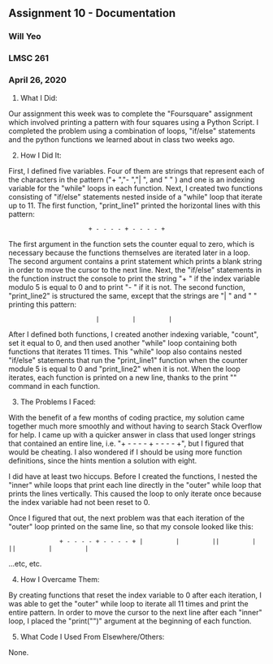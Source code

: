 ## Assignment 10 - Documentation
### Will Yeo
### LMSC 261
### April 26, 2020

1. What I Did:

Our assignment this week was to complete the "Foursquare" assignment which involved printing a pattern with four squares using a Python Script. I completed the problem using a combination of loops, "if/else" statements and the python functions we learned about in class two weeks ago.

2. How I Did It:

First, I defined five variables. Four of them are strings that represent each of the characters in the pattern ("+ ","- ","| ", and " " ) and one is an indexing variable for the "while" loops in each function.
Next, I created two functions consisting of "if/else" statements nested inside of a "while" loop that iterate up to 11. The first function, "print_line1" printed the horizontal lines with this pattern:

                          + - - - - + - - - - +

The first argument in the function sets the counter equal to zero, which is necessary because the functions themselves are iterated later in a loop. The second argument contains a print statement which prints a blank string in order to move the cursor to the next line. Next, the "if/else" statements in the function instruct the console to print the string "+ " if the index variable modulo 5 is equal to 0 and to print "- " if it is not. The second function, "print_line2" is structured the same, except that the strings are "| " and " " printing this pattern:

                            |         |         |

After I defined both functions, I created another indexing variable, "count", set it equal to 0, and then used another "while" loop containing both functions that iterates 11 times. This "while" loop also contains nested "if/else" statements that run the "print_line1" function when the counter module 5 is equal to 0 and "print_line2" when it is not. When the loop iterates, each function is printed on a new line, thanks to the print "" command in each function.

3. The Problems I Faced:

With the benefit of a few months of coding practice, my solution came together much more smoothly and without having to search Stack Overflow for help. I came up with a quicker answer in class that used longer strings that contained an entire line, i.e. "+ - - - - + - - - - +", but I figured that would be cheating. I also wondered if I should be using more function definitions, since the hints mention a solution with eight.

I did have at least two hiccups. Before I created the functions, I nested the "inner" while loops that print each line directly in the "outer" while loop that prints the lines vertically. This caused the loop to only iterate once because the index variable had not been reset to 0.

Once I figured that out, the next problem was that each iteration of the "outer" loop printed on the same line, so that my console looked like this:

                  + - - - - + - - - - + |         |         ||         |         ||         |         |

...etc, etc.

4. How I Overcame Them:

By creating functions that reset the index variable to 0 after each iteration, I was able to get the "outer" while loop to iterate all 11 times and print the entire pattern. In order to move the cursor to the next line after each "inner" loop, I placed the "print("")" argument at the beginning of each function.

5. What Code I Used From Elsewhere/Others:

None.
